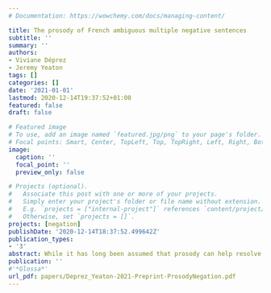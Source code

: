 ```yaml
---
# Documentation: https://wowchemy.com/docs/managing-content/

title: The prosody of French ambiguous multiple negative sentences
subtitle: ''
summary: ''
authors:
- Viviane Déprez
- Jeremy Yeaton
tags: []
categories: []
date: '2021-01-01'
lastmod: 2020-12-14T19:37:52+01:00
featured: false
draft: false

# Featured image
# To use, add an image named `featured.jpg/png` to your page's folder.
# Focal points: Smart, Center, TopLeft, Top, TopRight, Left, Right, BottomLeft, Bottom, BottomRight.
image:
  caption: ''
  focal_point: ''
  preview_only: false

# Projects (optional).
#   Associate this post with one or more of your projects.
#   Simply enter your project's folder or file name without extension.
#   E.g. `projects = ["internal-project"]` references `content/project/deep-learning/index.md`.
#   Otherwise, set `projects = []`.
projects: [negation]
publishDate: '2020-12-14T18:37:52.499642Z'
publication_types:
- '3'
abstract: While it has long been assumed that prosody can help resolve syntactic and semantic ambiguities, empirical evidence has shown that the mapping between prosody and meaning is complex (Hirschberg & Avesani, 2000; Jackendoff, 1972). This paper investigates the  prosody of ambiguous French sentences with multiple potentially negative terms that allow two semantically very distinct interpretations—a single negation reading involving so-called negative concord (NC), and a double negative reading (DN) with a positive meaning reflecting a strictly compositional interpretation—with the goal to further research on the role of prosody in ambiguities by examining whether intonation can be recruited by speakers to signal distinct interpretations of these sentences to hearers. Twenty native speakers produced transitive sentences with potentially negative terms embedded in contexts designed to elicit single-negation or double-negation readings. Analysis regarding the F0 and the duration of the utterances revealed distinct prosodic profiles for the two readings, confirming previous evidence that speakers can produce characteristic acoustic cues to signal intended distinctive meanings (Kraljic & Brennan, 2005; Syrett, Simon, & Nisula, 2014).  Our results reveal that NC readings feature a focused subject and a deaccented object, in contrast to DN readings where both the subject and the object were independently focused. They do not relate DN to contradiction but link negative meaning with focus on French negative concord items (NCI). The paper discusses the implications of these findings for theoretical approaches to NC and outlines further questions for the syntax-prosody interface of these constructions.
publication: ''
#'*Glossa*'
url_pdf: papers/Deprez_Yeaton-2021-Preprint-ProsodyNegation.pdf
---
```

